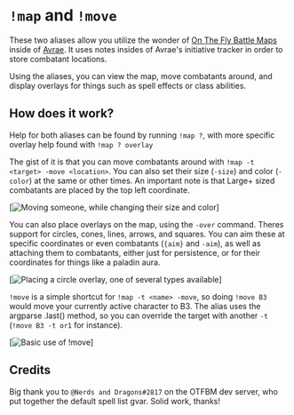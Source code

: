 # `!map` and `!move`

These two aliases allow you utilize the wonder of [On The Fly Battle Maps](https://github.com/digitalsadhu/otf-battlemaps) inside of [Avrae](https://github.com/avrae/avrae). It uses notes insides of Avrae's initiative tracker in order to store combatant locations. 

Using the aliases, you can view the map, move combatants around, and display overlays for things such as spell effects or class abilities.

## How does it work?

Help for both aliases can be found by running `!map ?`, with more specific overlay help found with `!map ? overlay`

The gist of it is that you can move combatants around with `!map -t <target> -move <location>`. You can also set their size (`-size`) and color (`-color`) at the same or other times. An important note is that Large+ sized combatants are placed by the top left coordinate.

[![Moving someone, while changing their size and color](https://cdn.discordapp.com/attachments/720465301329805332/733890596191731792/unknown.png)]

You can also place overlays on the map, using the `-over` command. Theres support for circles, cones, lines, arrows, and squares. You can aim these at specific coordinates or even combatants (`{aim}` and `-aim`), as well as attaching them to combatants, either just for persistence, or for their coordinates for things like a paladin aura.

[![Placing a circle overlay, one of several types available](https://cdn.discordapp.com/attachments/720465301329805332/733890802270601267/unknown.png)]

`!move` is a simple shortcut for `!map -t <name> -move`, so doing `!move B3` would move your currently active character to B3. The alias uses the argparse .last() method, so you can override the target with another `-t` (`!move B3 -t or1` for instance).

[![Basic use of !move](https://cdn.discordapp.com/attachments/720465301329805332/733889999816359946/unknown.png)]

## Credits

Big thank you to `@Nerds and Dragons#2817` on the OTFBM dev server, who put together the default spell list gvar. Solid work, thanks!